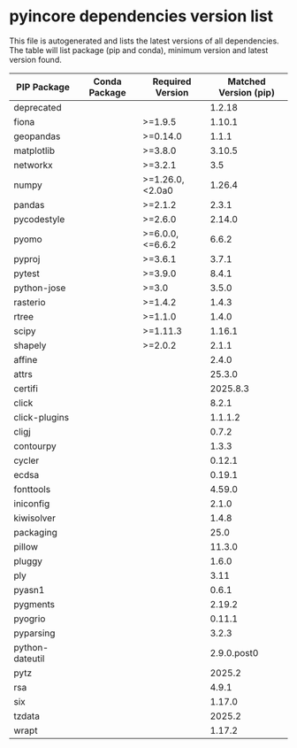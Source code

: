 # pyincore dependencies version list

This file is autogenerated and lists the latest versions of all dependencies. The table will list package (pip and conda), minimum version and latest version found.

| PIP Package | Conda Package | Required Version | Matched Version (pip) |
|-------------|---------------|------------------|-----------------------|
| deprecated | | | 1.2.18 |
| fiona | | \>=1.9.5| 1.10.1 |
| geopandas | | \>=0.14.0| 1.1.1 |
| matplotlib | | \>=3.8.0| 3.10.5 |
| networkx | | \>=3.2.1| 3.5 |
| numpy | | \>=1.26.0,\<2.0a0| 1.26.4 |
| pandas | | \>=2.1.2| 2.3.1 |
| pycodestyle | | \>=2.6.0| 2.14.0 |
| pyomo | | \>=6.0.0,\<=6.6.2| 6.6.2 |
| pyproj | | \>=3.6.1| 3.7.1 |
| pytest | | \>=3.9.0| 8.4.1 |
| python-jose | | \>=3.0| 3.5.0 |
| rasterio | | \>=1.4.2| 1.4.3 |
| rtree | | \>=1.1.0| 1.4.0 |
| scipy | | \>=1.11.3| 1.16.1 |
| shapely | | \>=2.0.2| 2.1.1 |
| affine | | | 2.4.0 |
| attrs | | | 25.3.0 |
| certifi | | | 2025.8.3 |
| click | | | 8.2.1 |
| click-plugins | | | 1.1.1.2 |
| cligj | | | 0.7.2 |
| contourpy | | | 1.3.3 |
| cycler | | | 0.12.1 |
| ecdsa | | | 0.19.1 |
| fonttools | | | 4.59.0 |
| iniconfig | | | 2.1.0 |
| kiwisolver | | | 1.4.8 |
| packaging | | | 25.0 |
| pillow | | | 11.3.0 |
| pluggy | | | 1.6.0 |
| ply | | | 3.11 |
| pyasn1 | | | 0.6.1 |
| pygments | | | 2.19.2 |
| pyogrio | | | 0.11.1 |
| pyparsing | | | 3.2.3 |
| python-dateutil | | | 2.9.0.post0 |
| pytz | | | 2025.2 |
| rsa | | | 4.9.1 |
| six | | | 1.17.0 |
| tzdata | | | 2025.2 |
| wrapt | | | 1.17.2 |
